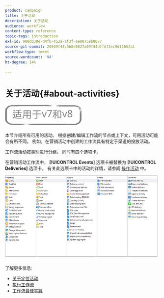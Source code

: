 ```yaml
---
product: campaign
title: 关于活动
description: 关于活动
audience: workflow
content-type: reference
topic-tags: introduction
exl-id: 900dd30e-d4fb-452a-af3f-ae00758b0077
source-git-commit: 20509f44c5b8e0827a09f44dffdf2ec9d11652a1
workflow-type: tm+mt
source-wordcount: '94'
ht-degree: 14%

---
```


# 关于活动{#about-activities}

![](../../assets/common.svg)

本节介绍所有可用的活动。 根据创建/编辑工作流的节点或上下文，可用活动可能会有所不同。 例如，在营销活动中创建的工作流具有特定于渠道的投放活动。

工作流活动按类别进行分组。 同时有四个选项卡。

在营销活动工作流中， **[!UICONTROL Events]** 选项卡被替换为 **[!UICONTROL Deliveries]** 选项卡。 有关此选项卡中的活动的详情，请参阅 [操作活动](about-action-activities.md) 中。

![](assets/wf-activity-tabs.png)

了解更多信息:

* [关于定位活动](about-targeting-activities.md)
* [执行工作流](starting-a-workflow.md)
* [工作流最佳实践](workflow-best-practices.md)
